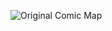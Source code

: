 ![Original Comic Map](https://user-images.githubusercontent.com/89549006/146460333-f3bfb50c-6cc1-4b36-8b3a-4b4a6c7c5c71.jpg)
